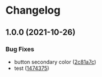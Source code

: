 # Changelog

## 1.0.0 (2021-10-26)


### Bug Fixes

* button secondary color ([2c81a7c](https://www.github.com/dorsaffrigui/fds-test/commit/2c81a7cdcf182fbcc1ee2f24376fb61ecbf1bac6))
* test ([1474375](https://www.github.com/dorsaffrigui/fds-test/commit/1474375b98bb454658295774355e16a192328e06))
